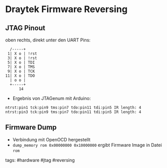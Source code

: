 # Draytek Firmware Reversing

## JTAG Pinout
oben rechts, direkt unter den UART Pins:
```
  /-----+
 1| X o | !rst
 3| X o | !rst
 5| X o | TDI
 7| X o | TMS
 9| X o | TCK
11| X o | TDO
  | o o |
  +-----+
      14
```
* Ergebnis von JTAGenum mit Arduino:
```
ntrst:pin1 tck:pin9 tms:pin7 tdo:pin11 tdi:pin5 IR length: 4
ntrst:pin3 tck:pin9 tms:pin7 tdo:pin11 tdi:pin5 IR length: 4
```
## Firmware Dump
* Verbindung mit OpenOCD hergestellt
* ```dump_memory rom 0x00000000 0x10000000``` ergibt Firmware Image in Datei ```rom```

tags: #hardware #jtag #reversing 
